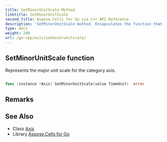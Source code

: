 ```yaml
---
title: SetMinorUnitScale Method 
linktitle: SetMinorUnitScale
second_title: Aspose.Cells for Go via C++ API Reference
description: 'SetMinorUnitScale method. Encapsulates the function that represents setminorunitscale in Go.'
type: docs
weight: 200
url: /go-cpp/axis/setminorunitscale/
---
```


## SetMinorUnitScale function

Represents the major unit scale for the category axis.

```go

func (instance *Axis) SetMinorUnitScale(value TimeUnit)  error

```

## Remarks


## See Also

* Class [Axis](../)
* Library [Aspose.Cells for Go](../../)
